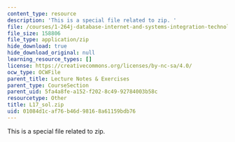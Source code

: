 ```yaml
---
content_type: resource
description: 'This is a special file related to zip. '
file: /courses/1-264j-database-internet-and-systems-integration-technologies-fall-2013/01084d1caf76b46d98168a61159bdb76_L17_sol.zip
file_size: 158806
file_type: application/zip
hide_download: true
hide_download_original: null
learning_resource_types: []
license: https://creativecommons.org/licenses/by-nc-sa/4.0/
ocw_type: OCWFile
parent_title: Lecture Notes & Exercises
parent_type: CourseSection
parent_uid: 5fa4a8fe-a152-f202-8c49-92784003b58c
resourcetype: Other
title: L17_sol.zip
uid: 01084d1c-af76-b46d-9816-8a61159bdb76
---
```

This is a special file related to zip. 